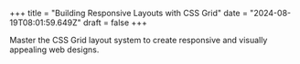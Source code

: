 +++
title = "Building Responsive Layouts with CSS Grid"
date = "2024-08-19T08:01:59.649Z"
draft = false
+++

  Master the CSS Grid layout system to create responsive and visually appealing web designs.
        